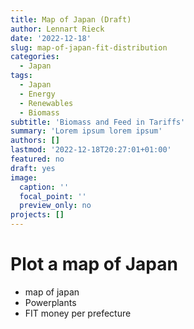 ```yaml
---
title: Map of Japan (Draft)
author: Lennart Rieck
date: '2022-12-18'
slug: map-of-japan-fit-distribution
categories:
  - Japan
tags:
  - Japan
  - Energy
  - Renewables
  - Biomass
subtitle: 'Biomass and Feed in Tariffs'
summary: 'Lorem ipsum lorem ipsum'
authors: []
lastmod: '2022-12-18T20:27:01+01:00'
featured: no
draft: yes
image:
  caption: ''
  focal_point: ''
  preview_only: no
projects: []
---
```


# Plot a map of Japan
- map of japan
- Powerplants
- FIT money per prefecture


<!-- JapanShape <- readOGR("/Users/Lennart Rieck/Desktop/R/Shapefiles/ne_10m_admin_0_countries/ne_10m_admin_0_countries.shp", -->
<!--                       layer="ne_10m_admin_0_countries") -->

<!-- JapanShape <- subset(JapanShape, JapanShape@data$NAME_EN %in% c("Japan")) -->

